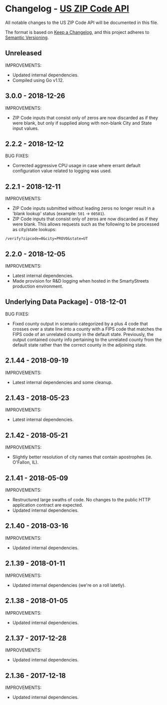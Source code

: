 # Changelog - [US ZIP Code API](https://smartystreets.com/docs/local/us-zipcode-api)

All notable changes to the US ZIP Code API will be documented in this file.

The format is based on [Keep a Changelog](https://keepachangelog.com/en/1.0.0/), and this project adheres to [Semantic Versioning](https://semver.org/spec/v2.0.0.html).

## Unreleased

IMPROVEMENTS:

- Updated internal dependencies.
- Compiled using Go v1.12.


## 3.0.0 - 2018-12-26

IMPROVEMENTS:

- ZIP Code inputs that consist only of zeros are now discarded as if they were blank, but only if supplied along with non-blank City and State input values.


## 2.2.2 - 2018-12-12

BUG FIXES:

- Corrected aggressive CPU usage in case where errant default configuration value related to logging was used.


## 2.2.1 - 2018-12-11

IMPROVEMENTS:

- ZIP Code inputs submitted without leading zeros no longer result in a 'blank lookup' status (example: `501` -> `00501`).
- ZIP Code inputs that consist only of zeros are now discarded as if they were blank. This allows requests such as the following to be processed as city/state lookups:

`/verify?zipcode=0&city=PROVO&state=UT`

## 2.2.0 - 2018-12-05

IMPROVEMENTS:

- Latest internal dependencies.
- Made provision for R&D logging when hosted in the SmartyStreets production environment.

## Underlying Data Package] - 018-12-01

BUG FIXES:

- Fixed county output in scenario categorized by a plus 4 code that crosses over a state line into a county with a FIPS code that matches the FIPS code of an unrelated county in the default state. Previously, the output contained county info pertaining to the unrelated county from the default state rather than the correct county in the adjoining state.
 

## 2.1.44 - 2018-09-19

IMPROVEMENTS:

- Latest internal dependencies and some cleanup.


## 2.1.43 - 2018-05-23

IMPROVEMENTS:

- Latest internal dependencies.


## 2.1.42 - 2018-05-21

IMPROVEMENTS:

- Slightly better resolution of city names that contain apostrophes (ie. O'Fallon, IL).


## 2.1.41 - 2018-05-09

IMPROVEMENTS:

- Restructured large swaths of code. No changes to the public HTTP application contract are expected.
- Updated internal dependencies.


## 2.1.40 - 2018-03-16

IMPROVEMENTS:

- Updated internal dependencies.


## 2.1.39 - 2018-01-11

IMPROVEMENTS:

- Updated internal dependencies (we're on a roll latetly).


## 2.1.38 - 2018-01-05

IMPROVEMENTS:

- Updated internal dependencies.


## 2.1.37 - 2017-12-28

IMPROVEMENTS:

- Updated internal dependencies.


## 2.1.36 - 2017-12-18

IMPROVEMENTS:

- Updated internal dependencies.

